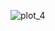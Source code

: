 
![plot_4](https://user-images.githubusercontent.com/36138684/39890337-16bc9b66-5460-11e8-8348-dfe0d6be1223.PNG)
